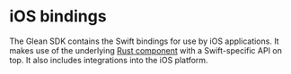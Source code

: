 # iOS bindings

The Glean SDK contains the Swift bindings for use by iOS applications.
It makes use of the underlying [Rust component](../core/index.md) with a Swift-specific API on top.
It also includes integrations into the iOS platform.
